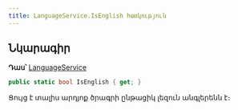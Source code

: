 ```yaml
---
title: LanguageService.IsEnglish հատկություն  
---
```


## Նկարագիր

**Դաս՝** [LanguageService](../LanguageService.md)

```c#
public static bool IsEnglish { get; }
```

Ցույց է տալիս արդյոք ծրագրի ընթացիկ լեզուն անգլերենն է։
